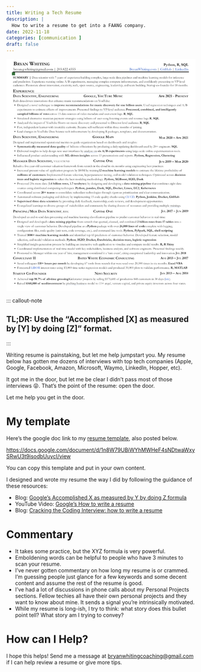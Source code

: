 ```yaml
---
title: Writing a Tech Resume
description: |
  How to write a resume to get into a FAANG company. 
date: 2022-11-18
categories: [communication ]
draft: false
---
```


![](photo.jpeg) 

::: callout-note
## TL;DR: Use the “Accomplished [X] as measured by [Y] by doing [Z]” format. 
:::

Writing resume is painstaking, but let me help jumpstart you. My resume below has gotten me dozens of interviews with top tech companies (Apple, Google, Facebook, Amazon, Microsoft, Waymo, LinkedIn, Hopper, etc). 

It got me in the door, but let me be clear I didn’t pass most of those interviews 😝. That’s the point of the resume: open the door. 

Let me help you get in the door. 

# My template

Here’s the google doc link to my [resume template](https://docs.google.com/document/d/1n8W79UBiWYhMWHeF4sNDtwaWxySRwU3t9isodbUuycI/view), also posted below. 

https://docs.google.com/document/d/1n8W79UBiWYhMWHeF4sNDtwaWxySRwU3t9isodbUuycI/view

You can copy this template and put in your own content. 

I designed and wrote my resume the way I did by following the guidance of these resources: 

* Blog: [Google’s Accomplished X as measured by Y by doing Z formula](https://www.linkedin.com/pulse/20140929001534-24454816-my-personal-formula-for-a-better-resume/) 
* YouTube Video: [Google’s How to write a resume](https://youtu.be/BYUy1yvjHxE) 
* Blog: [Cracking the Coding Interview: how to write a resume](https://www.careercup.com/resume)

# Commentary

* It takes some practice, but the XYZ formula is very powerful. 
* Emboldening words can be helpful to people who have 3 minutes to scan your resume.
* I’ve never gotten commentary on how long my resume is or crammed. I’m guessing people just glance for a few keywords and some decent content and assume the rest of the resume is good. 
* I’ve had a lot of discussions in phone calls about my Personal Projects sections. Fellow techies all have their own personal projects and they want to know about mine. It sends a signal you’re intrinsically motivated. 
* While my resume is long-ish, I try to think: what story does this bullet point tell? What story am I trying to convey?

# How can I Help?

I hope this helps! Send me a message at bryanwhitingcoaching@gmail.com if I can help review a resume or give more tips. 

